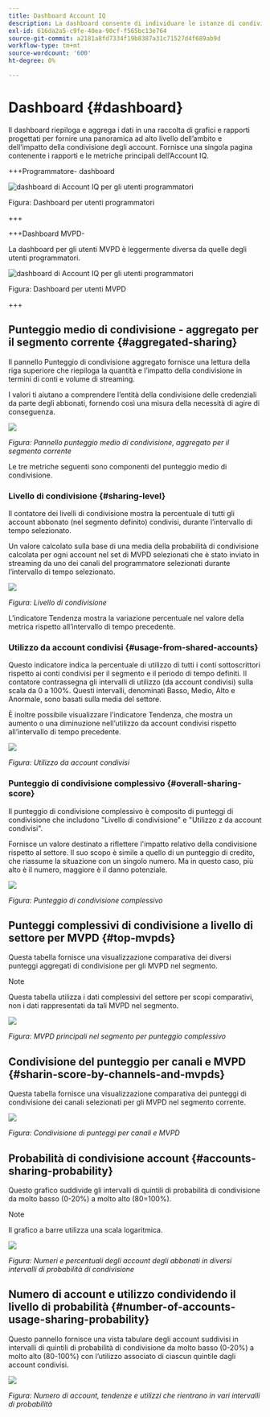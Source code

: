 ```yaml
---
title: Dashboard Account IQ
description: La dashboard consente di individuare le istanze di condivisione delle password analizzando un’ampia gamma di dati degli abbonati.
exl-id: 616da2a5-c9fe-40ea-90cf-f565bc13e764
source-git-commit: a2181a8fd7334f19b8387a31c71527d4f689ab9d
workflow-type: tm+mt
source-wordcount: '600'
ht-degree: 0%

---
```


# Dashboard {#dashboard}

Il dashboard riepiloga e aggrega i dati in una raccolta di grafici e rapporti progettati per fornire una panoramica ad alto livello dell’ambito e dell’impatto della condivisione degli account. Fornisce una singola pagina contenente i rapporti e le metriche principali dell’Account IQ.


+++Programmatore- dashboard

![dashboard di Account IQ per gli utenti programmatori](assets/dashboard-programr.png)


Figura: Dashboard per utenti programmatori

+++

+++Dashboard MVPD-

La dashboard per gli utenti MVPD è leggermente diversa da quelle degli utenti programmatori.

![dashboard di Account IQ per gli utenti programmatori](assets/dashboard-mvpd.png)

Figura: Dashboard per utenti MVPD

+++

## Punteggio medio di condivisione - aggregato per il segmento corrente {#aggregated-sharing}

Il pannello Punteggio di condivisione aggregato fornisce una lettura della riga superiore che riepiloga la quantità e l’impatto della condivisione in termini di conti e volume di streaming.

I valori ti aiutano a comprendere l’entità della condivisione delle credenziali da parte degli abbonati, fornendo così una misura della necessità di agire di conseguenza.

![](assets/aggregate-sharing-score.png)


*Figura: Pannello punteggio medio di condivisione, aggregato per il segmento corrente*

Le tre metriche seguenti sono componenti del punteggio medio di condivisione.

### Livello di condivisione {#sharing-level}

Il contatore dei livelli di condivisione mostra la percentuale di tutti gli account abbonato (nel segmento definito) condivisi, durante l’intervallo di tempo selezionato.

Un valore calcolato sulla base di una media della probabilità di condivisione calcolata per ogni account nel set di MVPD selezionati che è stato inviato in streaming da uno dei canali del programmatore selezionati durante l’intervallo di tempo selezionato.

![](assets/sharing-level.png)


*Figura: Livello di condivisione*

L’indicatore Tendenza mostra la variazione percentuale nel valore della metrica rispetto all’intervallo di tempo precedente.

### Utilizzo da account condivisi {#usage-from-shared-accounts}

Questo indicatore indica la percentuale di utilizzo di tutti i conti sottoscrittori rispetto ai conti condivisi per il segmento e il periodo di tempo definiti. Il contatore contrassegna gli intervalli di utilizzo (da account condivisi) sulla scala da 0 a 100%. Questi intervalli, denominati Basso, Medio, Alto e Anormale, sono basati sulla media del settore.

È inoltre possibile visualizzare l’indicatore Tendenza, che mostra un aumento o una diminuzione nell’utilizzo da account condivisi rispetto all’intervallo di tempo precedente.

![](assets/usage-4mshared-accounts.png)


*Figura: Utilizzo da account condivisi*

### Punteggio di condivisione complessivo {#overall-sharing-score}

Il punteggio di condivisione complessivo è composito di punteggi di condivisione che includono &quot;Livello di condivisione&quot; e &quot;Utilizzo z da account condivisi&quot;.

Fornisce un valore destinato a riflettere l&#39;impatto relativo della condivisione rispetto al settore. Il suo scopo è simile a quello di un punteggio di credito, che riassume la situazione con un singolo numero. Ma in questo caso, più alto è il numero, maggiore è il danno potenziale.

![](assets/overall-sharing-score.png)


*Figura: Punteggio di condivisione complessivo*

<!--### MVPDs in segment {#mvpd-in-segment}

It is a table of risk indices and accounts totals for the top MVPDs ranked by overall usage or account sharing.

![](assets/mvpds-in-segment.png)-->

## Punteggi complessivi di condivisione a livello di settore per MVPD {#top-mvpds}

Questa tabella fornisce una visualizzazione comparativa dei diversi punteggi aggregati di condivisione per gli MVPD nel segmento.

>[!NOTE]
>
>Questa tabella utilizza i dati complessivi del settore per scopi comparativi, non i dati rappresentati da tali MVPD nel segmento.

![](assets/top-mvpds.png)


*Figura: MVPD principali nel segmento per punteggio complessivo*

## Condivisione del punteggio per canali e MVPD {#sharin-score-by-channels-and-mvpds}

Questa tabella fornisce una visualizzazione comparativa dei punteggi di condivisione dei canali selezionati per gli MVPD nel segmento corrente.

![](assets/sharing-scores-by-channels-mvpds.png)


*Figura: Condivisione di punteggi per canali e MVPD*

## Probabilità di condivisione account {#accounts-sharing-probability}

Questo grafico suddivide gli intervalli di quintili di probabilità di condivisione da molto basso (0-20%) a molto alto (80=100%).

>[!NOTE]
>
>Il grafico a barre utilizza una scala logaritmica.


![](assets/dashboard-ac-sharing-prob.png)


*Figura: Numeri e percentuali degli account degli abbonati in diversi intervalli di probabilità di condivisione*

## Numero di account e utilizzo condividendo il livello di probabilità {#number-of-accounts-usage-sharing-probability}

Questo pannello fornisce una vista tabulare degli account suddivisi in intervalli di quintili di probabilità di condivisione da molto basso (0-20%) a molto alto (80-100%) con l’utilizzo associato di ciascun quintile dagli account condivisi.

![](assets/no-acc-usage-prob-level.png)


*Figura: Numero di account, tendenze e utilizzi che rientrano in vari intervalli di probabilità*

<!--
+++Dashboard for programmers

![dashboard of account IQ](assets/dashboard-capture.png)


*Figure: The dashboard*

>>>>>>> 7ab48cf61552febab21a5d5c05586e0aefe8ce17
## Average sharing score - aggregated for the current segment {#aggregated-sharing}

The Aggregated Sharing Score panel provides a top line readout summarizing the quantity and impact of sharing in terms of accounts and streaming volume.

The values help you understand the magnitude of credential sharing by your subscribers, hence providing a measure of the need to act upon it.

![](assets/aggregate-sharing-score.png)


*Figure: Average sharing score panel - aggregated for the current segment*

The following three metrics are components of the Average Sharing Score.

### Sharing level {#sharing-level}

The sharing level gauge shows the percentage of all your subscriber accounts (in the defined segment) that are shared, during the selected time frame.  

A value calculated based on an average of the sharing probability computed for every account for the selected MVPD(s) that has streamed from a one of the selected programmer channels during the selected time frame.

![](assets/sharing-level.png)


*Figure: Sharing level*

The Trend indicator shows the percentage change in the value of the metric in from the previous time frame.

### Usage from shared accounts {#usage-from-shared-accounts}

This gauge indicates what percent of the usage of all the subscriber accounts is from the shared accounts for the defined segment and time period. The gauge marks the ranges of usage (from shared accounts) on the scale of 0 to 100%. These ranges (named Low, Medium, High, and Abnormal) are based on the industry average.

You can also see the Trend indicator, which depicts a rise or fall in the usage from shared accounts as compared to the previous time frame.

![](assets/usage-4mshared-accounts.png)


*Figure: Usage from shared accounts*

### Overall sharing score {#overall-sharing-score}

Overall sharing score is composite of sharing scores including "Sharing level" and "Usage from shared accounts".

It provides a value meant to reflect the relative impact of sharing when compared to the industry. Its purpose is similar to that of a credit score, summarizing the situation with a single number. But in this case, the higher the number the greater the potential harm.

![](assets/overall-sharing-score.png)


*Figure: Overall sharing score*

## Industrywide overall sharing scores {#mvpd-in-segment}

+++Programmer- MVPDs in segment

This table provides a comparative view of the different Aggregated Sharing Scores for the MVPDs in the segment.

![](assets/mvpds-in-segment.png)


*Figure: Panel showing top MVPDs in a segment*


>[!NOTE]
>
>This table uses overall industry data for comparative purposes, not the data represented by those MVPDs in the segment.

+++

+++MVPD- Programmers in segment

This table provides a comparative view of the different Aggregated Sharing Scores for the programmers in the segment.

![](assets/programmers-in-segment.png)


*Figure: Panel showing top programmers in a segment*

+++


## Sharing score by channels and MVPDs {#sharin-score-by-channels-and-mvpds}

+++Programmer- MVPDs in segment

This table provides a comparative view of sharing scores of the selected channels for the MVPDs in the current segment.

![](assets/sharing-scores-by-channels-mvpds.png)


*Figure: Sharing scores by channels and MVPDs*

>[!NOTE]
>
>**Sharing score by channels and MVPDs** panel is available only for programmer login.

+++

## Accounts sharing probability distribution{#accounts-sharing-probab-dist}

This panel partitions accounts into ranges of sharing probability quintiles from very low (0-20%) to very high (80-100%).

Pie chart shows the proportions (in term of percentages) of user accounts in various sharing probability ranges. Whereas, column chart shows the absolute numbers of accounts in different probability ranges.

>[!NOTE]
>
>The column chart uses a logarithmic scale.


![](assets/dashboard-ac-sharing-prob.png)


*Figure: Percentages and number of subscriber accounts in different sharing probability ranges*

### Accounts over threshold in current segment {#acc-over-threshold-in-segment}

You can select a level of sharing probability, out of the following to view number and percentage of accounts above it:

* Over very low (0%-20%) probability

* Over low (20%-40%) probability

* Over moderate (40%-60%) probability

* Over high (60%-80%) probability

## Number of accounts and usage by sharing probability level {#number-of-accounts-usage-sharing-probability}

This panel provides tabular view of  accounts partitioned into ranges of sharing probability quintiles from very low (0-20%) to very high (80-100%) with each quintile's associated usage from shared accounts.

![](assets/no-acc-usage-prob-level.png)

*Figure: Number of accounts, trends, and usages falling in various probability ranges*

-->
